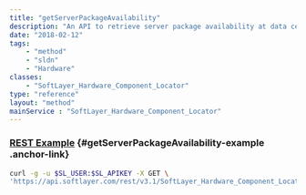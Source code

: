```yaml
---
title: "getServerPackageAvailability"
description: "An API to retrieve server package availability at data centers"
date: "2018-02-12"
tags:
    - "method"
    - "sldn"
    - "Hardware"
classes:
    - "SoftLayer_Hardware_Component_Locator"
type: "reference"
layout: "method"
mainService : "SoftLayer_Hardware_Component_Locator"
---
```


### [REST Example](#getServerPackageAvailability-example) <a href="/article/rest/"><i class="fas fa-question"></i></a> {#getServerPackageAvailability-example .anchor-link} 
```bash
curl -g -u $SL_USER:$SL_APIKEY -X GET \
'https://api.softlayer.com/rest/v3.1/SoftLayer_Hardware_Component_Locator/getServerPackageAvailability'
```
